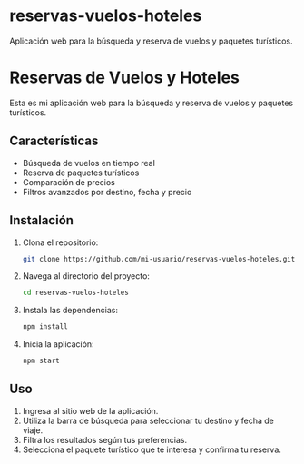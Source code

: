 # reservas-vuelos-hoteles
Aplicación web para la búsqueda y reserva de vuelos y paquetes turísticos.
# Reservas de Vuelos y Hoteles

Esta es mi aplicación web para la búsqueda y reserva de vuelos y paquetes turísticos.

## Características
- Búsqueda de vuelos en tiempo real
- Reserva de paquetes turísticos
- Comparación de precios
- Filtros avanzados por destino, fecha y precio

## Instalación
1. Clona el repositorio:
    ```bash
    git clone https://github.com/mi-usuario/reservas-vuelos-hoteles.git
    ```
2. Navega al directorio del proyecto:
    ```bash
    cd reservas-vuelos-hoteles
    ```
3. Instala las dependencias:
    ```bash
    npm install
    ```
4. Inicia la aplicación:
    ```bash
    npm start
    ```

## Uso
1. Ingresa al sitio web de la aplicación.
2. Utiliza la barra de búsqueda para seleccionar tu destino y fecha de viaje.
3. Filtra los resultados según tus preferencias.
4. Selecciona el paquete turístico que te interesa y confirma tu reserva.



